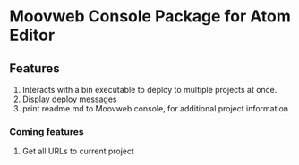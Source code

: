 # Moovweb Console Package for Atom Editor

## Features  

1. Interacts with a bin executable to deploy to multiple projects at once.
2. Display deploy messages
3. print readme.md to Moovweb console, for additional project information

### Coming features  
1. Get all URLs to current project
